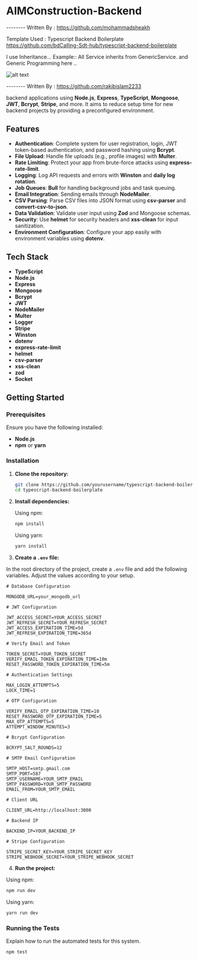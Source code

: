 # AIMConstruction-Backend 

-------- Written By :  https://github.com/mohammadsheakh 


Template Used :  Typescript Backend Boilerplate  https://github.com/bdCalling-Sdt-hub/typescript-backend-boilerplate


I use Inheritance...  Example:: All Service inherits from GenericService.  and Generic Programming here .. 

![alt text](./__Documentation/__Documentation/AIMConstruction_Schema_Design_V2_Updated.png)


-------- Written By :  https://github.com/rakibislam2233

backend applications using **Node.js**, **Express**, **TypeScript**, **Mongoose**, **JWT**, **Bcrypt**, **Stripe**, and more. It aims to reduce setup time for new backend projects by providing a preconfigured environment.

## Features

- **Authentication**: Complete system for user registration, login, JWT token-based authentication, and password hashing using **Bcrypt**.
- **File Upload**: Handle file uploads (e.g., profile images) with **Multer**.
- **Rate Limiting**: Protect your app from brute-force attacks using **express-rate-limit**.
- **Logging**: Log API requests and errors with **Winston** and **daily log rotation**.
- **Job Queues**: **Bull** for handling background jobs and task queuing.
- **Email Integration**: Sending emails through **NodeMailer**.
- **CSV Parsing**: Parse CSV files into JSON format using **csv-parser** and **convert-csv-to-json**.
- **Data Validation**: Validate user input using **Zod** and Mongoose schemas.
- **Security**: Use **helmet** for security headers and **xss-clean** for input sanitization.
- **Environment Configuration**: Configure your app easily with environment variables using **dotenv**.

## Tech Stack

- **TypeScript**
- **Node.js**
- **Express**
- **Mongoose**
- **Bcrypt**
- **JWT**
- **NodeMailer**
- **Multer**
- **Logger**
- **Stripe**
- **Winston**
- **dotenv**
- **express-rate-limit**
- **helmet**
- **csv-parser**
- **xss-clean**
- **zod**
- **Socket**

## Getting Started

### Prerequisites

Ensure you have the following installed:

- **Node.js**
- **npm** or **yarn**

### Installation

1. **Clone the repository:**

   ```bash
   git clone https://github.com/yourusername/typescript-backend-boilerplate.git
   cd typescript-backend-boilerplate

   ```

2. **Install dependencies:**

   Using npm:

   ```bash
   npm install
   ```

   Using yarn:

   ```bash
   yarn install
   ```

3. **Create a `.env` file:**

In the root directory of the project, create a `.env` file and add the following variables. Adjust the values according to your setup.

```env
# Database Configuration

MONGODB_URL=your_mongodb_url

# JWT Configuration

JWT_ACCESS_SECRET=YOUR_ACCESS_SECRET
JWT_REFRESH_SECRET=YOUR_REFRESH_SECRET
JWT_ACCESS_EXPIRATION_TIME=5d
JWT_REFRESH_EXPIRATION_TIME=365d

# Verify Email and Token

TOKEN_SECRET=YOUR_TOKEN_SECRET
VERIFY_EMAIL_TOKEN_EXPIRATION_TIME=10m
RESET_PASSWORD_TOKEN_EXPIRATION_TIME=5m

# Authentication Settings

MAX_LOGIN_ATTEMPTS=5
LOCK_TIME=1

# OTP Configuration

VERIFY_EMAIL_OTP_EXPIRATION_TIME=10
RESET_PASSWORD_OTP_EXPIRATION_TIME=5
MAX_OTP_ATTEMPTS=5
ATTEMPT_WINDOW_MINUTES=3

# Bcrypt Configuration

BCRYPT_SALT_ROUNDS=12

# SMTP Email Configuration

SMTP_HOST=smtp.gmail.com
SMTP_PORT=587
SMTP_USERNAME=YOUR_SMTP_EMAIL
SMTP_PASSWORD=YOUR_SMTP_PASSWORD
EMAIL_FROM=YOUR_SMTP_EMAIL

# Client URL

CLIENT_URL=http://localhost:3000

# Backend IP

BACKEND_IP=YOUR_BACKEND_IP

# Stripe Configuration

STRIPE_SECRET_KEY=YOUR_STRIPE_SECRET_KEY
STRIPE_WEBHOOK_SECRET=YOUR_STRIPE_WEBHOOK_SECRET
```

4. **Run the project:**

Using npm:

```bash
npm run dev
```

Using yarn:

```bash
yarn run dev
```

### Running the Tests

Explain how to run the automated tests for this system.

```bash
npm test
```
